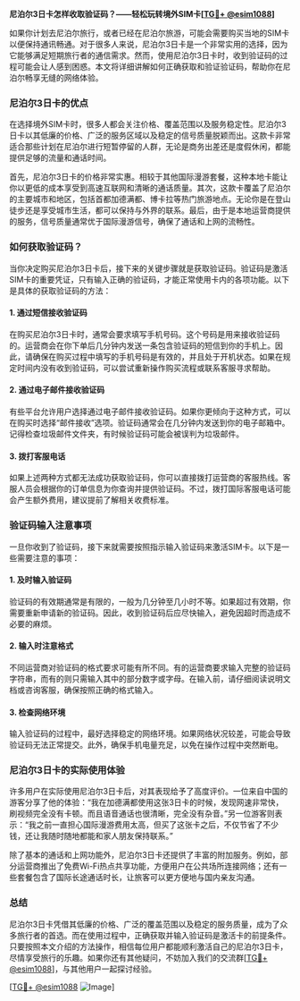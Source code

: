 **尼泊尔3日卡怎样收取验证码？——轻松玩转境外SIM卡[[TG💪+ @esim1088](https://t.me/s/esim1088)]**

如果你计划去尼泊尔旅行，或者已经在尼泊尔旅游，可能会需要购买当地的SIM卡以便保持通讯畅通。对于很多人来说，尼泊尔3日卡是一个非常实用的选择，因为它能够满足短期旅行者的通信需求。然而，使用尼泊尔3日卡时，收到验证码的过程可能会让人感到困惑。本文将详细讲解如何正确获取和验证验证码，帮助你在尼泊尔畅享无缝的网络体验。

### 尼泊尔3日卡的优点

在选择境外SIM卡时，很多人都会关注价格、覆盖范围以及服务稳定性。尼泊尔3日卡以其低廉的价格、广泛的服务区域以及稳定的信号质量脱颖而出。这款卡非常适合那些计划在尼泊尔进行短暂停留的人群，无论是商务出差还是度假休闲，都能提供足够的流量和通话时间。

首先，尼泊尔3日卡的价格非常实惠。相较于其他国际漫游套餐，这种本地卡能让你以更低的成本享受到高速互联网和清晰的通话质量。其次，这款卡覆盖了尼泊尔的主要城市和地区，包括首都加德满都、博卡拉等热门旅游地点。无论你是在登山徒步还是享受城市生活，都可以保持与外界的联系。最后，由于是本地运营商提供的服务，信号质量通常优于国际漫游信号，确保了通话和上网的流畅性。

### 如何获取验证码？

当你决定购买尼泊尔3日卡后，接下来的关键步骤就是获取验证码。验证码是激活SIM卡的重要凭证，只有输入正确的验证码，才能正常使用卡内的各项功能。以下是具体的获取验证码的方法：

#### 1. **通过短信接收验证码**
   在购买尼泊尔3日卡时，通常会要求填写手机号码。这个号码是用来接收验证码的。运营商会在你下单后几分钟内发送一条包含验证码的短信到你的手机上。因此，请确保在购买过程中填写的手机号码是有效的，并且处于开机状态。如果在规定时间内没有收到验证码，可以尝试重新操作购买流程或联系客服寻求帮助。

#### 2. **通过电子邮件接收验证码**
   有些平台允许用户选择通过电子邮件接收验证码。如果你更倾向于这种方式，可以在购买时选择“邮件接收”选项。验证码通常会在几分钟内发送到你的电子邮箱中。记得检查垃圾邮件文件夹，有时候验证码可能会被误判为垃圾邮件。

#### 3. **拨打客服电话**
   如果上述两种方式都无法成功获取验证码，你可以直接拨打运营商的客服热线。客服人员会根据你的订单信息为你查询并提供验证码。不过，拨打国际客服电话可能会产生额外费用，建议提前了解相关收费标准。

### 验证码输入注意事项

一旦你收到了验证码，接下来就需要按照指示输入验证码来激活SIM卡。以下是一些需要注意的事项：

#### 1. **及时输入验证码**
   验证码的有效期通常是有限的，一般为几分钟至几小时不等。如果超过有效期，你需要重新申请新的验证码。因此，收到验证码后应尽快输入，避免因超时而造成不必要的麻烦。

#### 2. **输入时注意格式**
   不同运营商对验证码的格式要求可能有所不同。有的运营商要求输入完整的验证码字符串，而有的则只需输入其中的部分数字或字母。在输入前，请仔细阅读说明文档或咨询客服，确保按照正确的格式输入。

#### 3. **检查网络环境**
   输入验证码的过程中，最好选择稳定的网络环境。如果网络状况较差，可能会导致验证码无法正常提交。此外，确保手机电量充足，以免在操作过程中突然断电。

### 尼泊尔3日卡的实际使用体验

许多用户在实际使用尼泊尔3日卡后，对其表现给予了高度评价。一位来自中国的游客分享了他的体验：“我在加德满都使用这张3日卡的时候，发现网速非常快，刷视频完全没有卡顿。而且语音通话也很清晰，完全没有杂音。”另一位游客则表示：“我之前一直担心国际漫游费用太高，但买了这张卡之后，不仅节省了不少钱，还让我随时随地都能和家人朋友保持联系。”

除了基本的通话和上网功能外，尼泊尔3日卡还提供了丰富的附加服务。例如，部分运营商推出了免费Wi-Fi热点共享功能，方便用户在公共场所连接网络；还有一些套餐包含了国际长途通话时长，让旅客可以更方便地与国内亲友沟通。

### 总结

尼泊尔3日卡凭借其低廉的价格、广泛的覆盖范围以及稳定的服务质量，成为了众多旅行者的首选。而在使用过程中，正确获取并输入验证码是激活卡的前提条件。只要按照本文介绍的方法操作，相信每位用户都能顺利激活自己的尼泊尔3日卡，尽情享受旅行的乐趣。如果你还有其他疑问，不妨加入我们的交流群[[TG💪+ @esim1088](https://t.me/s/esim1088)]，与其他用户一起探讨经验。

[[TG💪+ @esim1088](https://t.me/s/esim1088) ![Image](https://i.postimg.cc/4NQfJmqS/Snipaste-2025-05-13-00-14-12.png)]